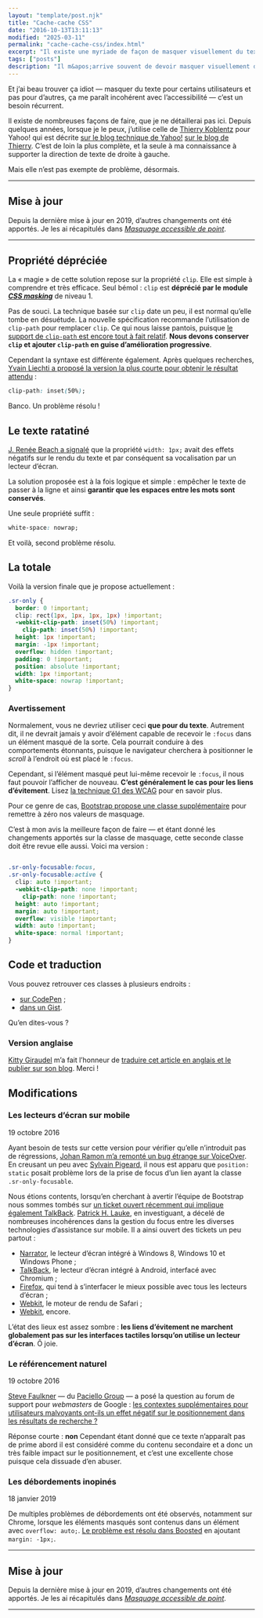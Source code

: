 ```yaml
---
layout: "template/post.njk"
title: "Cache-cache CSS"
date: "2016-10-13T13:11:13"
modified: "2025-03-11"
permalink: "cache-cache-css/index.html"
excerpt: "Il existe une myriade de façon de masquer visuellement du texte en CSS tout en le maintenant accessible aux technologies d'assistance telles que les lecteurs d'écran. J'en agrège ici quelques-unes pour proposer une version que j'espère plus robuste."
tags: ["posts"]
description: "Il m&apos;arrive souvent de devoir masquer visuellement du texte en le conservant accessible."
---
```

Et j’ai beau trouver ça idiot —&nbsp;masquer du texte pour certains utilisateurs et pas pour d’autres, ça me paraît incohérent avec l’accessibilité&nbsp;— c’est un besoin récurrent.

Il existe de nombreuses façons de faire, que je ne détaillerai pas ici. Depuis quelques années, lorsque je le peux, j’utilise celle de [Thierry Koblentz](https://twitter.com/thierrykoblentz) pour Yahoo! qui est décrite [sur le blog technique de Yahoo!](https://developer.yahoo.com/blogs/ydn/clip-hidden-content-better-accessibility-53456.html) [sur le blog de Thierry](https://cssmojo.com/hide-content-from-sighted-users/). C’est de loin la plus complète, et la seule à ma connaissance à supporter la direction de texte de droite à gauche.

Mais elle n’est pas exempte de problème, désormais.

---

## Mise à jour

Depuis la dernière mise à jour en 2019, d’autres changements ont été apportés. Je les ai récapitulés dans [<cite>Masquage accessible de point</cite>](/masquage-accessible-de-pointe/).

---

## Propriété dépréciée

La «&nbsp;magie&nbsp;» de cette solution repose sur la propriété `clip`. Elle est simple à comprendre et très efficace. Seul bémol&nbsp;: `clip` est **déprécié par le module _[CSS masking](https://drafts.fxtf.org/css-masking-1/#clip-property)_** de niveau 1.

Pas de souci. La technique basée sur `clip` date un peu, il est normal qu’elle tombe en désuétude. La nouvelle spécification recommande l’utilisation de `clip-path` pour remplacer `clip`. Ce qui nous laisse pantois, puisque [le support de `clip-path` est encore tout à fait relatif](https://caniuse.com/#feat=css-clip-path). **Nous devons conserver `clip` et ajouter `clip-path` en guise d’amélioration progressive**.

Cependant la syntaxe est différente également. Après quelques recherches, [Yvain Liechti a proposé la version la plus courte pour obtenir le résultat attendu](https://twitter.com/ryuran78/status/778943389819604992)&nbsp;:

```css
clip-path: inset(50%);
```

Banco. Un problème résolu&nbsp;!

## Le texte ratatiné

[J. Renée Beach a signalé](https://medium.com/@jessebeach/beware-smushed-off-screen-accessible-text-5952a4c2cbfe) que la propriété `width: 1px;` avait des effets négatifs sur le rendu du texte et par conséquent sa vocalisation par un lecteur d’écran.

La solution proposée est à la fois logique et simple&nbsp;: empêcher le texte de passer à la ligne et ainsi **garantir que les espaces entre les mots sont conservés**.

Une seule propriété suffit&nbsp;:

```css
white-space: nowrap;
```

Et voilà, second problème résolu.

## La totale

Voilà la version finale que je propose actuellement&nbsp;:

```css
.sr-only {
  border: 0 !important;
  clip: rect(1px, 1px, 1px, 1px) !important;
  -webkit-clip-path: inset(50%) !important;
    clip-path: inset(50%) !important;
  height: 1px !important;
  margin: -1px !important;
  overflow: hidden !important;
  padding: 0 !important;
  position: absolute !important;
  width: 1px !important;
  white-space: nowrap !important;
}
```

### Avertissement

Normalement, vous ne devriez utiliser ceci **que pour du texte**. Autrement dit, il ne devrait jamais y avoir d’élément capable de recevoir le `:focus` dans un élément masqué de la sorte. Cela pourrait conduire à des comportements étonnants, puisque le navigateur cherchera à positionner le _scroll_ à l’endroit où est placé le `:focus`.

Cependant, si l’élément masqué peut lui-même recevoir le `:focus`, il nous faut pouvoir l’afficher de nouveau. **C’est généralement le cas pour les liens d’évitement**. Lisez [la technique G1 des WCAG](https://www.w3.org/TR/2013/NOTE-WCAG20-TECHS-20130905/G1) pour en savoir plus.

Pour ce genre de cas, [Bootstrap propose une classe supplémentaire](https://github.com/twbs/bootstrap/blob/v4-dev/scss/mixins/_screen-reader.scss) pour remettre à zéro nos valeurs de masquage.

C’est à mon avis la meilleure façon de faire —&nbsp;et étant donné les changements apportés sur la classe de masquage, cette seconde classe doit être revue elle aussi. Voici ma version&nbsp;:

```css

.sr-only-focusable:focus,
.sr-only-focusable:active {
  clip: auto !important;
  -webkit-clip-path: none !important;
    clip-path: none !important;
  height: auto !important;
  margin: auto !important;
  overflow: visible !important;
  width: auto !important;
  white-space: normal !important;
}
```

## Code et traduction

Vous pouvez retrouver ces classes à plusieurs endroits&nbsp;:

* [sur CodePen](https://codepen.io/ffoodd/pen/gwKZyq?editors=1100#)&nbsp;;
* [dans un Gist](https://gist.github.com/ffoodd/000b59f431e3e64e4ce1a24d5bb36034).

Qu’en dites-vous&nbsp;?

### Version anglaise

[Kitty Giraudel](https://twitter.com/KittyGiraudel) m’a fait l’honneur de [traduire cet article en anglais et le publier sur son blog](https://kittygiraudel.com/2016/10/13/css-hide-and-seek/). Merci&nbsp;!

## Modifications

### Les lecteurs d’écran sur mobile

<time datetime="2016-10-19">19 octobre 2016</time>

Ayant besoin de tests sur cette version pour vérifier qu’elle n’introduit pas de régressions, [Johan Ramon m’a remonté un bug étrange sur VoiceOver](https://twitter.com/johan_ramon/status/788372720224526336). En creusant un peu avec [Sylvain Pigeard](https://github.com/PigeardSylvain), il nous est apparu que `position: static` posait problème lors de la prise de focus d’un lien ayant la classe `.sr-only-focusable`.

Nous étions contents, lorsqu’en cherchant à avertir l’équipe de Bootstrap nous sommes tombés sur [un ticket ouvert récemment qui implique également TalkBack](https://github.com/twbs/bootstrap/issues/20732). [Patrick H. Lauke](https://twitter.com/patrick_h_lauke), en investiguant, a décelé de nombreuses incohérences dans la gestion du focus entre les diverses technologies d’assistance sur mobile. Il a ainsi ouvert des tickets un peu partout&nbsp;:

* [Narrator](https://microsoftaccessibility.uservoice.com/forums/307429-microsoft-accessibility-feedback/suggestions/16717318-focusable-elements-should-fire-focus-event-recei), le lecteur d’écran intégré à Windows 8, Windows 10 et Windows Phone&nbsp;;
* [TalkBack](https://bugs.chromium.org/p/chromium/issues/detail?id=657157), le lecteur d’écran intégré à Android, interfacé avec Chromium&nbsp;;
* [Firefox](https://bugzilla.mozilla.org/show_bug.cgi?id=1000082), qui tend à s’interfacer le mieux possible avec tous les lecteurs d’écran&nbsp;;
* [Webkit](https://bugs.webkit.org/show_bug.cgi?id=116046), le moteur de rendu de Safari&nbsp;;
* [Webkit](https://bugs.webkit.org/show_bug.cgi?id=163658), encore.

L’état des lieux est assez sombre&nbsp;: **les liens d’évitement ne marchent globalement pas sur les interfaces tactiles lorsqu’on utilise un lecteur d’écran**. Ô joie.

### Le référencement naturel

<time datetime="2016-10-19">19 octobre 2016</time>

[Steve Faulkner](https://twitter.com/stevefaulkner) —&nbsp;du [Paciello Group](https://www.paciellogroup.com/blog/)&nbsp;— a posé la question au forum de support pour _webmasters_ de Google&nbsp;: [les contextes supplémentaires pour utilisateurs malvoyants ont-ils un effet négatif sur le positionnement dans les résultats de recherche&nbsp;?](https://productforums.google.com/forum/#!msg/webmasters/YJcZUhtMIE4/XkOEzVakBAAJ)

Réponse courte&nbsp;: **non** Cependant étant donné que ce texte n’apparaît pas de prime abord il est considéré comme du contenu secondaire et a donc un très faible impact sur le positionnement, et c’est une excellente chose puisque cela dissuade d’en abuser.

### Les débordements inopinés

<time datetime="2019-01-18">18 janvier 2019</time>

De multiples problèmes de débordements ont été observés, notamment sur Chrome, lorsque les éléments masqués sont contenus dans un élément avec `overflow: auto;`. [Le problème est résolu dans Boosted](https://github.com/Orange-OpenSource/Orange-Boosted-Bootstrap/issues/84) en ajoutant `margin: -1px;`.

---

## Mise à jour

Depuis la dernière mise à jour en 2019, d’autres changements ont été apportés. Je les ai récapitulés dans [<cite>Masquage accessible de point</cite>](/masquage-accessible-de-pointe/).

---
